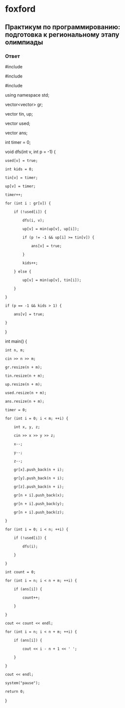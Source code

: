 # foxford
## Практикум по программированию: подготовка к региональному этапу олимпиады ##
### Ответ ###
#include <iostream>

#include <vector>

#include <algorithm>

 

using namespace std;

 

vector<vector<int>> gr;

vector<int> tin, up;

vector<bool> used;

vector<bool> ans;

int timer = 0;

 

void dfs(int v, int p = -1) {

    used[v] = true;

    int kids = 0;

    tin[v] = timer;

    up[v] = timer;

    timer++;

    for (int i : gr[v]) {

        if (!used[i]) {

            dfs(i, v);

            up[v] = min(up[v], up[i]);

            if (p != -1 && up[i] >= tin[v]) {

                ans[v] = true;

            }

            kids++;

        } else {

            up[v] = min(up[v], tin[i]);

        }

    }

    if (p == -1 && kids > 1) {

        ans[v] = true;

    }

}

 

 

int main() {

    int n, m;

    cin >> n >> m;

    gr.resize(n + m);

    tin.resize(n + m);

    up.resize(n + m);

    used.resize(n + m);

    ans.resize(n + m);

    timer = 0;

    for (int i = 0; i < m; ++i) {

        int x, y, z;

        cin >> x >> y >> z;

        x--;

        y--;

        z--;

        gr[x].push_back(n + i);

        gr[y].push_back(n + i);

        gr[z].push_back(n + i);

        gr[n + i].push_back(x);

        gr[n + i].push_back(y);

        gr[n + i].push_back(z);

    }

    for (int i = 0; i < n; ++i) {

        if (!used[i]) {

            dfs(i);

        }

    }

    int count = 0;

    for (int i = n; i < n + m; ++i) {

        if (ans[i]) {

            count++;

        }

    }

    cout << count << endl;

    for (int i = n; i < n + m; ++i) {

        if (ans[i]) {

            cout << i - n + 1 << ' ';

        }

    }

    cout << endl;

    system("pause");

    return 0;

}
